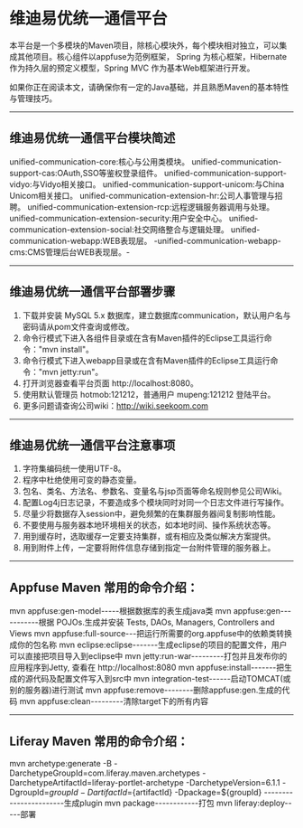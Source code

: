 维迪易优统一通信平台
==============================================================================================
本平台是一个多模块的Maven项目，除核心模块外，每个模块相对独立，可以集成其他项目。核心组件以appfuse为范例框架， Spring 为核心框架，Hibernate作为持久层的预定义模型，Spring MVC 作为基本Web框架进行开发。
 
 如果你正在阅读本文，请确保你有一定的Java基础，并且熟悉Maven的基本特性与管理技巧。

----------------------------------------------------------------------------------------------
维迪易优统一通信平台模块简述
----------------------------------------------------------------------------------------------
unified-communication-core:核心与公用类模块。
unified-communication-support-cas:OAuth,SSO等鉴权登录组件。
unified-communication-support-vidyo:与Vidyo相关接口。
unified-communication-support-unicom:与China Unicom相关接口。
unified-communication-extension-hr:公司人事管理与招聘。
unified-communication-extension-rcp:远程逻辑服务器调用与处理。
unified-communication-extension-security:用户安全中心。
unified-communication-extension-social:社交网络整合与逻辑处理。
unified-communication-webapp:WEB表现层。
-unified-communication-webapp-cms:CMS管理后台WEB表现层。-

----------------------------------------------------------------------------------------------
维迪易优统一通信平台部署步骤
----------------------------------------------------------------------------------------------
1. 下载并安装 MySQL 5.x 数据库，建立数据库communication，默认用户名与密码请从pom文件查询或修改。
2. 命令行模式下进入各组件目录或在含有Maven插件的Eclipse工具运行命令："mvn install"。
3. 命令行模式下进入webapp目录或在含有Maven插件的Eclipse工具运行命令："mvn jetty:run"。
4. 打开浏览器查看平台页面 http://localhost:8080。
5. 使用默认管理员 hotmob:121212，普通用户 mupeng:121212 登陆平台。
6. 更多问题请查询公司wiki：http://wiki.seekoom.com

----------------------------------------------------------------------------------------------
维迪易优统一通信平台注意事项
----------------------------------------------------------------------------------------------
1. 字符集编码统一使用UTF-8。
2. 程序中杜绝使用可变的静态变量。
3. 包名、类名、方法名、参数名、变量名与jsp页面等命名规则参见公司Wiki。
4. 配置Log4j日志记录，不要造成多个模块同时对同一个日志文件进行写操作。
5. 尽量少将数据存入session中，避免频繁的在集群服务器间复制影响性能。
6. 不要使用与服务器本地环境相关的状态，如本地时间、操作系统状态等。
7. 用到缓存时，选取缓存一定要支持集群，或有相应及类似解决方案提供。
8. 用到附件上传，一定要将附件信息存储到指定一台附件管理的服务器上。

----------------------------------------------------------------------------------------------
Appfuse Maven 常用的命令介绍：
----------------------------------------------------------------------------------------------
mvn appfuse:gen-model-----根据数据库的表生成java类
mvn appfuse:gen-----------根据 POJOs.生成并安装 Tests, DAOs, Managers, Controllers and Views
mvn appfuse:full-source---把运行所需要的org.appfuse中的依赖类转换成你的包名称
mvn eclipse:eclipse-------生成eclipse的项目的配置文件，用户可以直接把项目导入到eclipse中
mvn jetty:run-war---------打包并且发布你的应用程序到Jetty, 查看在 http://localhost:8080
mvn appfuse:install-------把生成的源代码及配置文件写入到src中
mvn integration-test------启动TOMCAT(或别的服务器)进行测试
mvn appfuse:remove--------删除appfuse:gen.生成的代码
mvn appfuse:clean---------清除target下的所有内容

----------------------------------------------------------------------------------------------
Liferay Maven 常用的命令介绍：
----------------------------------------------------------------------------------------------
mvn archetype:generate -B -DarchetypeGroupId=com.liferay.maven.archetypes -DarchetypeArtifactId=liferay-portlet-archetype -DarchetypeVersion=6.1.1 -DgroupId=${groupId} -DartifactId=${artifactId} -Dpackage=${groupId}
-----------------------生成plugin
mvn package------------打包
mvn liferay:deploy-----部署